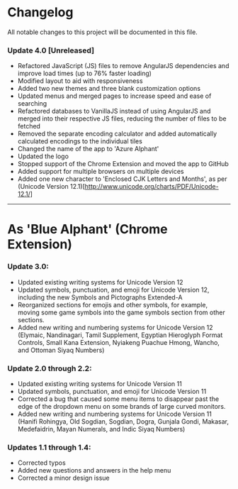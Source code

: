 # Changelog
All notable changes to this project will be documented in this file.

### Update 4.0 [Unreleased]
- Refactored JavaScript (JS) files to remove AngularJS dependencies and improve load times (up to 76% faster loading)
- Modified layout to aid with responsiveness
- Added two new themes and three blank customization options
- Updated menus and merged pages to increase speed and ease of searching
- Refactored databases to VanillaJS instead of using AngularJS and merged into their respective JS files, reducing the number of files to be fetched
- Removed the separate encoding calculator and added automatically calculated encodings to the individual tiles
- Changed the name of the app to 'Azure Alphant'
- Updated the logo
- Stopped support of the Chrome Extension and moved the app to GitHub
- Added support for multiple browsers on multiple devices
- Added one new character to 'Enclosed CJK Letters and Months', as per (Unicode Version 12.1)[http://www.unicode.org/charts/PDF/Unicode-12.1/]

***

# As 'Blue Alphant' (Chrome Extension)

### Update 3.0:
- Updated existing writing systems for Unicode Version 12
- Updated symbols, punctuation, and emoji for Unicode Version 12, including the new Symbols and Pictographs Extended-A
- Reorganized sections for emojis and other symbols, for example, moving some game symbols into the game symbols section from other sections.
- Added new writing and numbering systems for Unicode Version 12 (Elymaic, Nandinagari, Tamil Supplement, Egyptian Hieroglyph Format Controls, Small Kana Extension, Nyiakeng Puachue Hmong, Wancho, and Ottoman Siyaq Numbers)

### Update 2.0 through 2.2:
- Updated existing writing systems for Unicode Version 11
- Updated symbols, punctuation, and emoji for Unicode Version 11
- Corrected a bug that caused some menu items to disappear past the edge of the dropdown menu on some brands of large curved monitors.
- Added new writing and numbering systems for Unicode Version 11 (Hanifi Rohingya, Old Sogdian, Sogdian, Dogra, Gunjala Gondi, Makasar, Medefaidrin, Mayan Numerals, and Indic Siyaq Numbers)

### Updates 1.1 through 1.4:
- Corrected typos
- Added new questions and answers in the help menu
- Corrected a minor design issue
